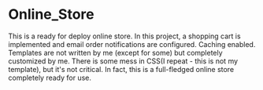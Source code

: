 # Online_Store
This is a ready for deploy online store. In this project, a shopping cart is implemented and email order notifications are configured. 
Caching enabled. Templates are not written by me (except for some) but completely customized by me. There is some mess in CSS(I repeat - this is not my template), 
but it's not critical. In fact, this is a full-fledged online store completely ready for use.
